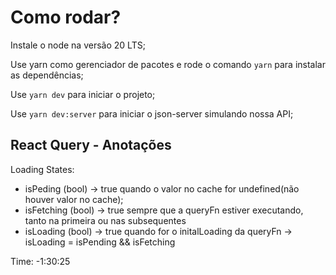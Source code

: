 # Como rodar?
Instale o node na versão 20 LTS;

Use yarn como gerenciador de pacotes e rode o comando `yarn` para instalar as dependências;

Use `yarn dev` para iniciar o projeto;

Use `yarn dev:server` para iniciar o json-server simulando nossa API;

## React Query - Anotações
Loading States:
- isPeding (bool) -> true quando o valor no cache for undefined(não houver valor no cache);
- isFetching (bool) -> true sempre que a queryFn estiver executando, tanto na primeira ou nas subsequentes
- isLoading (bool) -> true quando for o initalLoading da queryFn -> isLoading = isPending && isFetching

Time: -1:30:25
